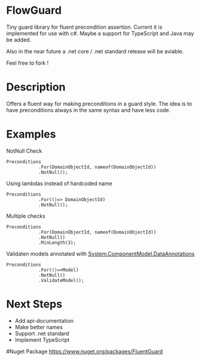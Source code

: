 # FlowGuard
Tiny guard library for fluent precondition assertion. Current it is implemented for use with c#. Maybe a support for TypeScript and Java may be added.

Also in the near future a .net core  / .net standard release will be aviable.

Feel free to fork !

# Description
Offers a fluent way for making preconditions in a guard style.
The idea is to have preconditions always in the same syntax and have less code.  


# Examples

NotNull Check
```
Preconditions
            .For(DomainObjectId, nameof(DomainObjectId))
            .NotNull();
```


Using lambdas instead of hardcoded name
```
Preconditions
            .For(()=> DomainObjectId)
            .NotNull();
```

Multiple checks 
```
Preconditions
            .For(DomainObjectId, nameof(DomainObjectId))
            .NotNull()
            .MinLength(3);
```

Validaten models annotated with [System.ComponentModel.DataAnnotations](https://msdn.microsoft.com/de-de/library/system.componentmodel.dataannotations(v=vs.110).aspx)
```
Preconditions
            .For(()=>Model)
            .NotNull()
            .ValidateModel();
```

# Next Steps
- Add api-documentation
- Make better names
- Support .net standard
- Implement TypeScript


#Nuget Package
https://www.nuget.org/packages/FluentGuard
